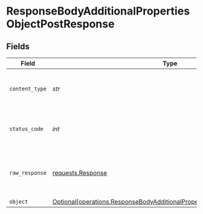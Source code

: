 # ResponseBodyAdditionalPropertiesObjectPostResponse


## Fields

| Field                                                                                                                                                            | Type                                                                                                                                                             | Required                                                                                                                                                         | Description                                                                                                                                                      |
| ---------------------------------------------------------------------------------------------------------------------------------------------------------------- | ---------------------------------------------------------------------------------------------------------------------------------------------------------------- | ---------------------------------------------------------------------------------------------------------------------------------------------------------------- | ---------------------------------------------------------------------------------------------------------------------------------------------------------------- |
| `content_type`                                                                                                                                                   | *str*                                                                                                                                                            | :heavy_check_mark:                                                                                                                                               | HTTP response content type for this operation                                                                                                                    |
| `status_code`                                                                                                                                                    | *int*                                                                                                                                                            | :heavy_check_mark:                                                                                                                                               | HTTP response status code for this operation                                                                                                                     |
| `raw_response`                                                                                                                                                   | [requests.Response](https://requests.readthedocs.io/en/latest/api/#requests.Response)                                                                            | :heavy_check_mark:                                                                                                                                               | Raw HTTP response; suitable for custom response parsing                                                                                                          |
| `object`                                                                                                                                                         | [Optional[operations.ResponseBodyAdditionalPropertiesObjectPostResponseBody]](../../models/operations/responsebodyadditionalpropertiesobjectpostresponsebody.md) | :heavy_minus_sign:                                                                                                                                               | OK                                                                                                                                                               |